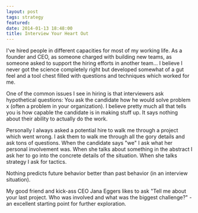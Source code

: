 ```yaml
---
layout: post
tags: strategy
featured: 
date: 2014-01-13 18:48:00
title: Interview Your Heart Out
---
```

I've hired people in different capacities for most of my working life. As a founder and CEO, as someone charged with building new teams, as someone asked to support the hiring efforts in another team... I believe I never got the science completely right but developed somewhat of a gut feel and a tool chest filled with questions and techniques which worked for me.

One of the common issues I see in hiring is that interviewers ask hypothetical questions: You ask the candidate how he would solve problem x (often a problem in your organization). I believe pretty much all that tells you is how capable the candidate is in making stuff up. It says nothing about their ability to actually do the work.

Personally I always asked a potential hire to walk me through a project which went wrong. I ask them to walk me through all the gory details and ask tons of questions. When the candidate says "we" I ask what her personal involvement was. When she talks about something in the abstract I ask her to go into the concrete details of the situation. When she talks strategy I ask for tactics.

Nothing predicts future behavior better than past behavior (in an interview situation).

My good friend and kick-ass CEO Jana Eggers likes to ask "Tell me about your last project. Who was involved and what was the biggest challenge?" - an excellent starting point for further exploration.